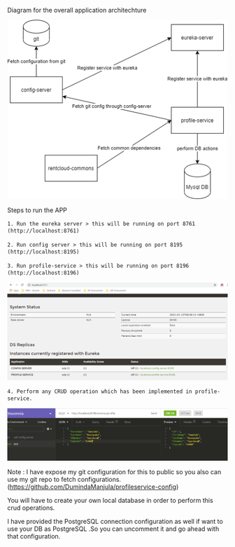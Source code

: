 
Diagram for the overall application architechture

![](test.png)


Steps to run the APP

    1. Run the eureka server > this will be running on port 8761 (http://localhost:8761)
    
    2. Run config server > this will be running on port 8195 (http://localhost:8195)
    
    3. Run profile-service > this will be running on port 8196 (http://localhost:8196)

![](eureka.PNG)

    4. Perform any CRUD operation which has been implemented in profile-service.

 
![](insomnia.PNG)

Note : I have expose my git configuration for this to public so you also can use my git repo to fetch configurations.(https://github.com/DumindaManjula/profileservice-config)

You will have to create your own local database in order to perform this crud operations.

I have provided the PostgreSQL connection configuration as well if want to use your DB as PostgreSQL .So you can uncomment it and go ahead with that configuration.

